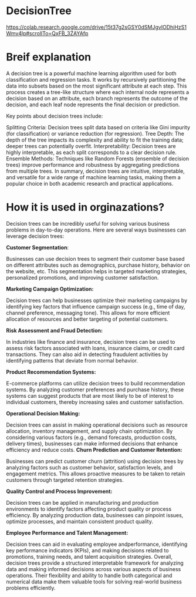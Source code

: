 # DecisionTree

https://colab.research.google.com/drive/15t37g2sGSY0dSMJgvIODhiHzS1Wmv4lp#scrollTo=QxFB_3ZAYAfp
# Breif explanation 
A decision tree is a powerful machine learning algorithm used for both classification and regression tasks. It works by recursively partitioning the data into subsets based on the most significant attribute at each step. This process creates a tree-like structure where each internal node represents a decision based on an attribute, each branch represents the outcome of the decision, and each leaf node represents the final decision or prediction.

Key points about decision trees include:

Splitting Criteria: Decision trees split data based on criteria like Gini impurity (for classification) or variance reduction (for regression).
Tree Depth: The depth of the tree impacts its complexity and ability to fit the training data; deeper trees can potentially overfit.
Interpretability: Decision trees are highly interpretable, as each split corresponds to a clear decision rule.
Ensemble Methods: Techniques like Random Forests (ensemble of decision trees) improve performance and robustness by aggregating predictions from multiple trees.
In summary, decision trees are intuitive, interpretable, and versatile for a wide range of machine learning tasks, making them a popular choice in both academic research and practical applications.

# How it is used in orginazations?
Decision trees can be incredibly useful for solving various business problems in day-to-day operations. Here are several ways businesses can leverage decision trees:

**Customer Segmentation**:

Businesses can use decision trees to segment their customer base based on different attributes such as demographics, purchase history, behavior on the website, etc. This segmentation helps in targeted marketing strategies, personalized promotions, and improving customer satisfaction.

**Marketing Campaign Optimization:**

Decision trees can help businesses optimize their marketing campaigns by identifying key factors that influence campaign success (e.g., time of day, channel preference, messaging tone). This allows for more efficient allocation of resources and better targeting of potential customers.

**Risk Assessment and Fraud Detection:**

In industries like finance and insurance, decision trees can be used to assess risk factors associated with loans, insurance claims, or credit card transactions. They can also aid in detecting fraudulent activities by identifying patterns that deviate from normal behavior.

**Product Recommendation Systems:**

E-commerce platforms can utilize decision trees to build recommendation systems. By analyzing customer preferences and purchase history, these systems can suggest products that are most likely to be of interest to individual customers, thereby increasing sales and customer satisfaction.

**Operational Decision Making:**

Decision trees can assist in making operational decisions such as resource allocation, inventory management, and supply chain optimization. By considering various factors (e.g., demand forecasts, production costs, delivery times), businesses can make informed decisions that enhance efficiency and reduce costs.
**Churn Prediction and Customer Retention:**

Businesses can predict customer churn (attrition) using decision trees by analyzing factors such as customer behavior, satisfaction levels, and engagement metrics. This allows proactive measures to be taken to retain customers through targeted retention strategies.

**Quality Control and Process Improvement:**

Decision trees can be applied in manufacturing and production environments to identify factors affecting product quality or process efficiency. By analyzing production data, businesses can pinpoint issues, optimize processes, and maintain consistent product quality.

**Employee Performance and Talent Management:**

Decision trees can aid in evaluating employee andperformance, identifying key performance indicators (KPIs), and making decisions related to promotions, training needs, and talent acquisition strategies.
Overall, decision trees provide a structured  interpretable framework for analyzing data and making informed decisions across various aspects of business operations. Their flexibility and ability to handle both categorical and numerical data make them valuable tools for solving real-world business problems efficiently.



